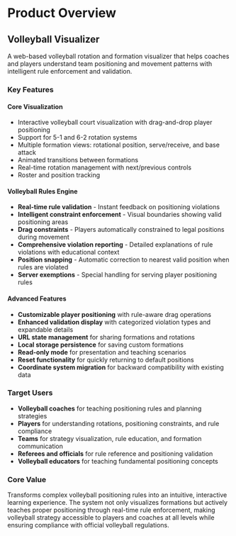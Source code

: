 # Product Overview

## Volleyball Visualizer

A web-based volleyball rotation and formation visualizer that helps coaches and players understand team positioning and movement patterns with intelligent rule enforcement and validation.

### Key Features

#### Core Visualization

- Interactive volleyball court visualization with drag-and-drop player positioning
- Support for 5-1 and 6-2 rotation systems
- Multiple formation views: rotational position, serve/receive, and base attack
- Animated transitions between formations
- Real-time rotation management with next/previous controls
- Roster and position tracking

#### Volleyball Rules Engine

- **Real-time rule validation** - Instant feedback on positioning violations
- **Intelligent constraint enforcement** - Visual boundaries showing valid positioning areas
- **Drag constraints** - Players automatically constrained to legal positions during movement
- **Comprehensive violation reporting** - Detailed explanations of rule violations with educational context
- **Position snapping** - Automatic correction to nearest valid position when rules are violated
- **Server exemptions** - Special handling for serving player positioning rules

#### Advanced Features

- **Customizable player positioning** with rule-aware drag operations
- **Enhanced validation display** with categorized violation types and expandable details
- **URL state management** for sharing formations and rotations
- **Local storage persistence** for saving custom formations
- **Read-only mode** for presentation and teaching scenarios
- **Reset functionality** for quickly returning to default positions
- **Coordinate system migration** for backward compatibility with existing data

### Target Users

- **Volleyball coaches** for teaching positioning rules and planning strategies
- **Players** for understanding rotations, positioning constraints, and rule compliance
- **Teams** for strategy visualization, rule education, and formation communication
- **Referees and officials** for rule reference and positioning validation
- **Volleyball educators** for teaching fundamental positioning concepts

### Core Value

Transforms complex volleyball positioning rules into an intuitive, interactive learning experience. The system not only visualizes formations but actively teaches proper positioning through real-time rule enforcement, making volleyball strategy accessible to players and coaches at all levels while ensuring compliance with official volleyball regulations.
